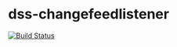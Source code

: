 # dss-changefeedlistener

[![Build Status](https://sfa-gov-uk.visualstudio.com/CDS%202.0/_apis/build/status/dss-changefeedlistener?branchName=pipeline-build)](https://sfa-gov-uk.visualstudio.com/CDS%202.0/_build/latest?definitionId=1564&branchName=pipeline-build)
